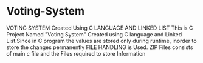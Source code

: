# Voting-System
VOTING SYSTEM Created Using C LANGUAGE AND LINKED LIST
This is C Project Named "Voting System" Created using C language and Linked List.Since in C program the values are stored only during runtime, inorder to store the changes permanently FILE HANDLING is Used. 
ZIP Files consists of main c file and the Files required to store Information

